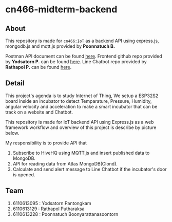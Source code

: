 # cn466-midterm-backend

## About

This repository is made for `cn466:IoT` as a backend API using express.js, mongodb.js and mqtt.js provided by **Poonnatuch B.**

Postman API document can be found [here](https://documenter.getpostman.com/view/17798233/UUy4eRtE).
Frontend github repo provided by **Yodsatorn P.** can be found [here](https://github.com/yodsatorn/cn466-midterm-frontend).
Line Chatbot repo provided by **Rathapol P.** can be found [here](https://github.com/Rathapol-Putharaksa/linebot_CN466).

## Detail

This project's agenda is to study Internet of Thing, We setup a ESP32S2 board inside an incubator to detect Temparature, Pressure, Humidity, angular velocity and acceleration to make a smart incubator that can be track on a website and Chatbot.

This repository is made for IoT backend API using Express.js as a web framework workflow and overview of this project is describe by picture below.

My responsibility is to provide API that

1. Subscribe to HiveHQ using MQTT.js and insert published data to MongoDB.
2. API for reading data from Atlas MongoDB(Clond).
3. Calculate and send alert message to Line Chatbot if the incubator's door is opened.

## Team

1. 6110613095 : Yodsatorn Pantongkam
2. 6110613129 : Rathapol Putharaksa
3. 6110613228 : Poonnatuch Boonyarattanasoontorn
